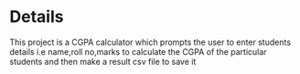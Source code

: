 # Details
This project is a CGPA calculator which prompts the user to enter students details i.e name,roll no,marks to calculate the CGPA of the particular students and then make a result csv file to save it

